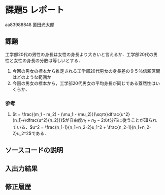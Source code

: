# 課題5 レポート

aa83988848 薗田光太郎

## 課題

工学部20代の男性の身長は女性の身長より大きいと言えるか．工学部20代の男性と女性の身長の分散は等しいとする．

1. 今回の男女の標本から推定される工学部20代男女の身長差の９５％信頼区間はどのような範囲か
2. 今回の男女の標本から，工学部20代男女の平均身長が同じである蓋然性はいくらか．

### 参考

1. $t = \frac{(m_1 - m_2) - (\mu_1 - \mu_2)}{\sqrt{\dfrac{u^2}{n_1}+\dfrac{u^2}{n_2}}}$が自由度$n_1+n_2-2$のt分布に従うことが知られている．$u^2 = \frac{n_1-1}{n_1+n_2-2}u_1^2 + \frac{n_2-1}{n_1+n_2-2}u_2^2$である．

## ソースコードの説明

## 入出力結果

## 修正履歴

